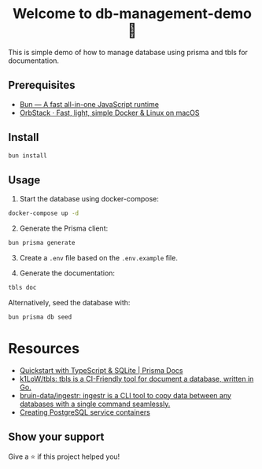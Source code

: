 <h1 align="center">Welcome to db-management-demo 👋</h1>
<p>
  This is simple demo of how to manage database using prisma and tbls for documentation.
</p>

## Prerequisites

- [Bun — A fast all-in-one JavaScript runtime](https://bun.sh/)
- [OrbStack · Fast, light, simple Docker & Linux on macOS](https://orbstack.dev/)

## Install

```sh
bun install
```

## Usage

1. Start the database using docker-compose:

```sh
docker-compose up -d
```

2. Generate the Prisma client:

```sh
bun prisma generate
```

3. Create a `.env` file based on the `.env.example` file.

4. Generate the documentation:

```sh
tbls doc
```

Alternatively, seed the database with:

```sh
bun prisma db seed
```

# Resources

- [Quickstart with TypeScript & SQLite | Prisma Docs](https://www.prisma.io/docs/getting-started/quickstart)
- [k1LoW/tbls: tbls is a CI-Friendly tool for document a database, written in Go.](https://github.com/k1LoW/tbls#quick-start)
- [bruin-data/ingestr: ingestr is a CLI tool to copy data between any databases with a single command seamlessly.](https://github.com/bruin-data/ingestr)
- [Creating PostgreSQL service containers](https://docs.github.com/en/actions/using-containerized-services/creating-postgresql-service-containers)

## Show your support

Give a ⭐️ if this project helped you!
